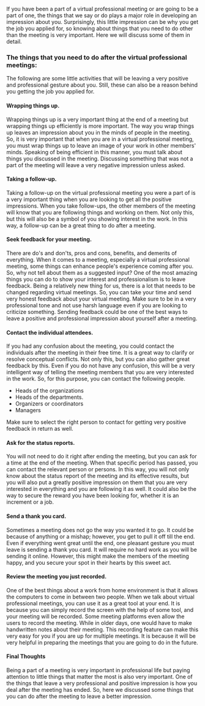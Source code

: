 If you have been a part of a virtual professional meeting or are going to be a part of one, the things that we say or do plays a major role in developing an impression about you. Surprisingly, this little impression can be why you get the job you applied for, so knowing about things that you need to do other than the meeting is very important. Here we will discuss some of them in detail.

### The things that you need to do after the virtual professional meetings:

The following are some little activities that will be leaving a very positive and professional gesture about you. Still, these can also be a reason behind you getting the job you applied for.

#### Wrapping things up.

Wrapping things up is a very important thing at the end of a meeting but wrapping things up efficiently is more important. The way you wrap things up leaves an impression about you in the minds of people in the meeting.
So, it is very important that when you are in a virtual professional meeting, you must wrap things up to leave an image of your work in other members' minds. Speaking of being efficient in this manner, you must talk about things you discussed in the meeting.
Discussing something that was not a part of the meeting will leave a very negative impression unless asked.

#### Taking a follow-up.

Taking a follow-up on the virtual professional meeting you were a part of is a very important thing when you are looking to get all the positive impressions. When you take follow-ups, the other members of the meeting will know that you are following things and working on them.
Not only this, but this will also be a symbol of you showing interest in the work. In this way, a follow-up can be a great thing to do after a meeting.

#### Seek feedback for your meeting.

There are do's and don'ts, pros and cons, benefits, and demerits of everything. When it comes to a meeting, especially a virtual professional meeting, some things can enhance people's experience coming after you. So, why not tell about them as a suggested input?
One of the most amazing things you can do to show your interest and professionalism is to leave feedback. Being a relatively new thing for us, there is a lot that needs to be changed regarding virtual meetings. So, you can take your time and send very honest feedback about your virtual meeting.
Make sure to be in a very professional tone and not use harsh language even if you are looking to criticize something. Sending feedback could be one of the best ways to leave a positive and professional impression about yourself after a meeting.

#### Contact the individual attendees.

If you had any confusion about the meeting, you could contact the individuals after the meeting in their free time. It is a great way to clarify or resolve conceptual conflicts. Not only this, but you can also gather great feedback by this.
Even if you do not have any confusion, this will be a very intelligent way of telling the meeting members that you are very interested in the work. So, for this purpose, you can contact the following people.

- Heads of the organizations
- Heads of the departments.
- Organizers or coordinators
- Managers

Make sure to select the right person to contact for getting very positive feedback in return as well.

#### Ask for the status reports.

You will not need to do it right after ending the meeting, but you can ask for a time at the end of the meeting. When that specific period has passed, you can contact the relevant person or persons.
In this way, you will not only know about the status report of the meeting and its effective results, but you will also put a greatly positive impression on them that you are very interested in everything and you are following it as well. It could also be the way to secure the reward you have been looking for, whether it is an increment or a job.

#### Send a thank you card.

Sometimes a meeting does not go the way you wanted it to go. It could be because of anything or a mishap; however, you get to pull it off till the end. Even if everything went great until the end, one pleasant gesture you must leave is sending a thank you card. It will require no hard work as you will be sending it online.
However, this might make the members of the meeting happy, and you secure your spot in their hearts by this sweet act.

#### Review the meeting you just recorded.

One of the best things about a work from home environment is that it allows the computers to come in between two people. When we talk about virtual professional meetings, you can use it as a great tool at your end. It is because you can simply record the screen with the help of some tool, and your meeting will be recorded.
Some meeting platforms even allow the users to record the meeting. While in older days, one would have to make handwritten notes about their meeting. This recording feature can make this very easy for you if you are up for multiple meetings. It is because it will be very helpful in preparing the meetings that you are going to do in the future.

#### Final Thoughts

Being a part of a meeting is very important in professional life but paying attention to little things that matter the most is also very important. One of the things that leave a very professional and positive impression is how you deal after the meeting has ended. So, here we discussed some things that you can do after the meeting to leave a better impression.
